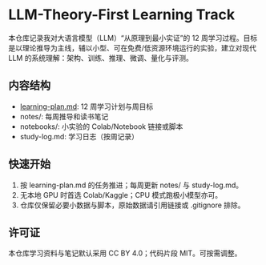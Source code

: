 # LLM-Theory-First Learning Track

本仓库记录我对大语言模型（LLM）“从原理到最小实证”的 12 周学习过程。目标是以理论推导为主线，辅以小型、可在免费/低资源环境运行的实验，建立对现代 LLM 的系统理解：架构、训练、推理、微调、量化与评测。

## 内容结构
- [learning-plan.md](learning-plan.md): 12 周学习计划与周目标
- notes/: 每周推导和读书笔记
- notebooks/: 小实验的 Colab/Notebook 链接或脚本
- study-log.md: 学习日志（按周记录）

## 快速开始
1. 按 learning-plan.md 的任务推进；每周更新 notes/ 与 study-log.md。
2. 无本地 GPU 时首选 Colab/Kaggle；CPU 模式跑极小模型亦可。
3. 仓库仅保留必要小数据与脚本，原始数据请引用链接或 .gitignore 排除。

## 许可证
本仓库学习资料与笔记默认采用 CC BY 4.0；代码片段 MIT。可按需调整。
